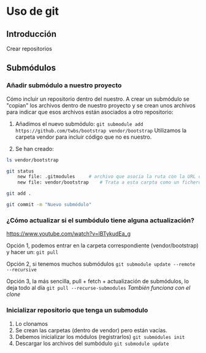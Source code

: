 # Uso de git

## Introducción
Crear repositorios
## Submódulos

### Añadir submódulo a nuestro proyecto
Cómo incluir un repositorio dentro del nuestro.
A crear un submódulo se "copian" los archivos dentro de nuestro proyecto y se crean unos archivos para indicar que esos archivos están asociados a otro repositorio:

1. Añadimos el nuevo submódulo:
`git submodule add https://github.com/twbs/bootstrap vendor/bootstrap`
Utilizamos la carpeta vendor para incluir código que no es nuestro.

2. Se han creado:
```bash
ls vendor/bootstrap

git status
	new file: .gitmodules     # archivo que asocia la ruta con la URL de github
	new file: vendor/bootstrap    # Trata a esta carpta como un fichero

git add .

git commit -m "Nuevo submódulo"
```

### ¿Cómo actualizar si el sumbódulo tiene alguna actualización?
https://www.youtube.com/watch?v=lBTykudEa_g

Opción 1, podemos entrar en la carpeta correspondiente (vendor/bootstrap) y hacer un:
`git pull`

Opción 2, si tenemos muchos submódulos
`git submodule update --remote --recursive`

Opción 3, la más sencilla, pull + fetch + actualización de submódulos, lo deja todo al día
`git pull --recurse-submodules`
_También funciona con el clone_
### Inicializar repositorio que tenga un submodulo

1. Lo clonamos
2. Se crean las carpetas (dentro de vendor) pero están vacías.
3. Debemos inicializar los módulos (registrarlos)
`git submódules init`
4. Descargar los archivos del sumbódulo
`git submodule update`
